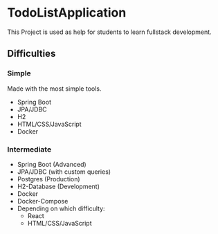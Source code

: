 # TodoListApplication
This Project is used as help for students to learn fullstack development.

## Difficulties

### Simple

Made with the most simple tools.
- Spring Boot
- JPA/JDBC
- H2
- HTML/CSS/JavaScript
- Docker

### Intermediate

- Spring Boot (Advanced)
- JPA/JDBC (with custom queries)
- Postgres (Production)
- H2-Database (Development)
- Docker
- Docker-Compose
- Depending on which difficulty:
  - React
  - HTML/CSS/JavaScript
